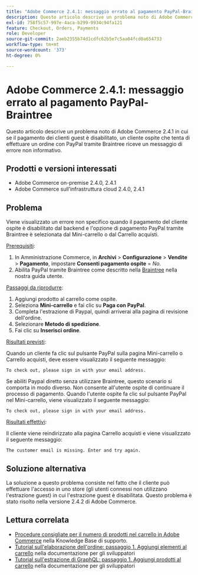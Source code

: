 ```yaml
---
title: "Adobe Commerce 2.4.1: messaggio errato al pagamento PayPal-Braintree"
description: Questo articolo descrive un problema noto di Adobe Commerce 2.4.1 in cui se il pagamento dei clienti guest è disabilitato, un cliente ospite che tenta di effettuare un ordine con PayPal tramite Braintree riceve un messaggio di errore non informativo.
exl-id: 758f5c57-997e-4aca-b299-9934c94fa121
feature: Checkout, Orders, Payments
role: Developer
source-git-commit: 2aeb2355b74d1cdfc62b5e7c5aa04fcd0a654733
workflow-type: tm+mt
source-wordcount: '373'
ht-degree: 0%

---
```


# Adobe Commerce 2.4.1: messaggio errato al pagamento PayPal-Braintree

Questo articolo descrive un problema noto di Adobe Commerce 2.4.1 in cui se il pagamento dei clienti guest è disabilitato, un cliente ospite che tenta di effettuare un ordine con PayPal tramite Braintree riceve un messaggio di errore non informativo.

## Prodotti e versioni interessati

* Adobe Commerce on-premise 2.4.0, 2.4.1
* Adobe Commerce sull’infrastruttura cloud 2.4.0, 2.4.1

## Problema

Viene visualizzato un errore non specifico quando il pagamento del cliente ospite è disabilitato dal backend e l&#39;opzione di pagamento PayPal tramite Braintree è selezionata dal Mini-carrello o dal Carrello acquisti.

<u>Prerequisiti</u>:

1. In Amministrazione Commerce, in **Archivi** > **Configurazione** > **Vendite** > **Pagamento**, impostare **Consenti pagamento ospite** = *No*.
1. Abilita PayPal tramite Braintree come descritto nella [Braintree](https://experienceleague.adobe.com/en/docs/commerce-admin/stores-sales/payments/braintree?) nella nostra guida utente.

<u>Passaggi da riprodurre</u>:

1. Aggiungi prodotto al carrello come ospite.
1. Seleziona **Mini-carrello** e fai clic su **Paga con PayPal**.
1. Completa l&#39;estrazione di Paypal, quindi arriverai alla pagina di revisione dell&#39;ordine.
1. Selezionare **Metodo di spedizione**.
1. Fai clic su **Inserisci ordine**.

<u>Risultati previsti</u>:

Quando un cliente fa clic sul pulsante PayPal sulla pagina Mini-carrello o Carrello acquisti, deve essere visualizzato il seguente messaggio:

<pre><code class="language-bash">To check out, please sign in with your email address.</code></pre>

Se abiliti Paypal diretto senza utilizzare Braintree, questo scenario si comporta in modo diverso. Non consente all&#39;utente ospite di continuare il processo di pagamento. Quando l&#39;utente ospite fa clic sul pulsante PayPal nel Mini-carrello, viene visualizzato il seguente messaggio:

<pre><code class="language-bash">To check out, please sign in with your email address.</code></pre>

<u>Risultati effettivi</u>:

Il cliente viene reindirizzato alla pagina Carrello acquisti e viene visualizzato il seguente messaggio:

<pre><code class="language-bash">The customer email is missing. Enter and try again.</code></pre>

## Soluzione alternativa

La soluzione a questo problema consiste nel fatto che il cliente può effettuare l&#39;accesso in uno store (gli utenti connessi non utilizzano l&#39;estrazione guest) in cui l&#39;estrazione guest è disabilitata. Questo problema è stato risolto nella versione 2.4.2 di Adobe Commerce.

## Lettura correlata

* [Procedure consigliate per il numero di prodotti nel carrello in Adobe Commerce](https://support.magento.com/hc/en-us/articles/360048550332) nella Knowledge Base di supporto.
* [Tutorial sull&#39;elaborazione dell&#39;ordine: passaggio 1. Aggiungi elementi al carrello](https://developer.adobe.com/commerce/webapi/rest/tutorials/orders/order-add-items/) nella documentazione per gli sviluppatori
* [Tutorial sull&#39;estrazione di GraphQL: passaggio 1. Aggiungi prodotti al carrello](https://developer.adobe.com/commerce/webapi/graphql/tutorials/checkout/checkout-add-product-to-cart.html) nella documentazione per gli sviluppatori
